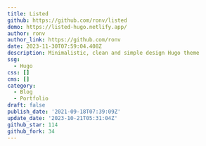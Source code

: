 ```yaml
---
title: Listed
github: https://github.com/ronv/listed
demo: https://listed-hugo.netlify.app/
author: ronv
author_link: https://github.com/ronv
date: 2023-11-30T07:59:04.408Z
description: Minimalistic, clean and simple design Hugo theme
ssg:
  - Hugo
css: []
cms: []
category:
  - Blog
  - Portfolio
draft: false
publish_date: '2021-09-18T07:39:09Z'
update_date: '2023-10-21T05:31:04Z'
github_star: 114
github_fork: 34
---
```

